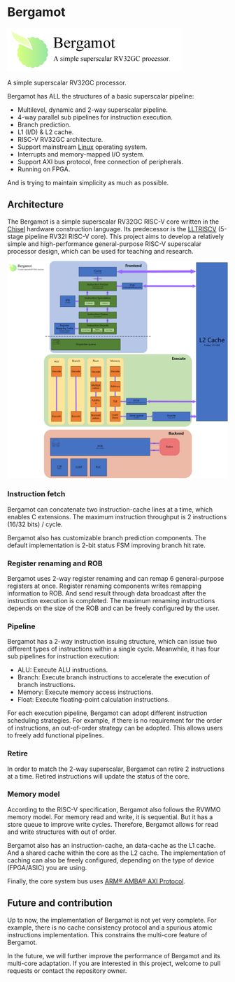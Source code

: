 # Bergamot

![Bergamot](doc/logo-banner.png)

A simple superscalar RV32GC processor.

Bergamot has ALL the structures of a basic superscalar pipeline:

- Multilevel, dynamic and 2-way superscalar pipeline.
- 4-way parallel sub pipelines for instruction execution.
- Branch prediction.
- L1 (I/D) & L2 cache.
- RISC-V RV32GC architecture.
- Support mainstream [Linux](https://github.com/torvalds/linux) operating system.
- Interrupts and memory-mapped I/O system.
- Support AXI bus protocol, free connection of peripherals.
- Running on FPGA.

And is trying to maintain simplicity as much as possible.

## Architecture

The Bergamot is a simple superscalar RV32GC RISC-V core written in the [Chisel](https://chisel.eecs.berkeley.edu/) hardware construction language.
Its predecessor is the [LLTRISCV](https://github.com/LoveLonelyTime/LLTRISC-V) (5-stage pipeline RV32I RISC-V core).
This project aims to develop a relatively simple and high-performance general-purpose RISC-V superscalar processor design, which can be used for teaching and research.

![Arch](doc/arch.png)

### Instruction fetch

Bergamot can concatenate two instruction-cache lines at a time, which enables C extensions.
The maximum instruction throughput is 2 instructions (16/32 bits) / cycle.

Bergamot also has customizable branch prediction components.
The default implementation is 2-bit status FSM improving branch hit rate.

### Register renaming and ROB

Bergamot uses 2-way register renaming and can remap 6 general-purpose registers at once.
Register renaming components writes remapping information to ROB.
And send result through data broadcast after the instruction execution is completed.
The maximum renaming instructions depends on the size of the ROB and can be freely configured by the user.

### Pipeline

Bergamot has a 2-way instruction issuing structure, which can issue two different types of instructions within a single cycle.
Meanwhile, it has four sub pipelines for instruction execution:

- ALU: Execute ALU instructions.
- Branch: Execute branch instructions to accelerate the execution of branch instructions.
- Memory: Execute memory access instructions.
- Float: Execute floating-point calculation instructions.

For each execution pipeline, Bergamot can adopt different instruction scheduling strategies.
For example, if there is no requirement for the order of instructions, an out-of-order strategy can be adopted.
This allows users to freely add functional pipelines.

### Retire

In order to match the 2-way superscalar, Bergamot can retire 2 instructions at a time.
Retired instructions will update the status of the core.

### Memory model

According to the RISC-V specification, Bergamot also follows the RVWMO memory model.
For memory read and write, it is sequential. But it has a store queue to improve write cycles.
Therefore, Bergamot allows for read and write structures with out of order.

Bergamot also has an instruction-cache, an data-cache as the L1 cache.
And a shared cache within the core as the L2 cache.
The implementation of caching can also be freely configured, depending on the type of device (FPGA/ASIC) you are using.

Finally, the core system bus uses [ARM® AMBA® AXI Protocol](https://developer.arm.com/Architectures/AMBA).

## Future and contribution

Up to now, the implementation of Bergamot is not yet very complete.
For example, there is no cache consistency protocol and a spurious atomic instructions implementation.
This constrains the multi-core feature of Bergamot.

In the future, we will further improve the performance of Bergamot and its multi-core adaptation.
If you are interested in this project, welcome to pull requests or contact the repository owner.

